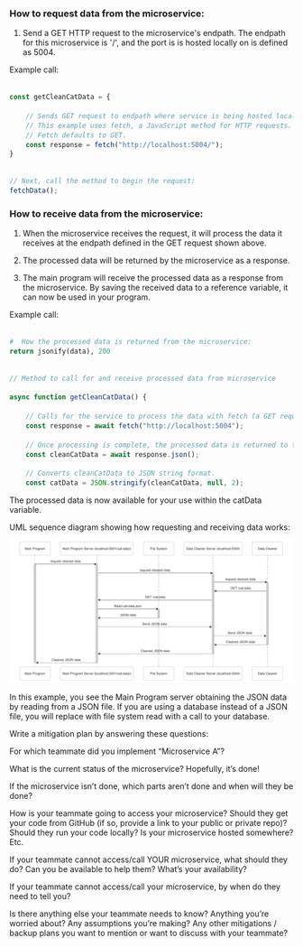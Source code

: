 ### How to request data from the microservice:

1. Send a GET HTTP request to the microservice's endpath. The endpath for this microservice is '/', and the port is is hosted locally on is defined as 5004.

Example call:

```JavaScript

const getCleanCatData = {

    // Sends GET request to endpath where service is being hosted locally.
    // This example uses fetch, a JavaScript method for HTTP requests.
    // Fetch defaults to GET.
    const response = fetch("http://localhost:5004/");
}
```

```JavaScript

// Next, call the method to begin the request:
fetchData();
```

### How to receive data from the microservice:

1. When the microservice receives the request, it will process the data it receives at the endpath defined in the GET request shown above.

2. The processed data will be returned by the microservice as a response.

3. The main program will receive the processed data as a response from the microservice. By saving the received data to a reference variable, it can now be used in your program.

Example call:

```Python

#  How the processed data is returned from the microservice:
return jsonify(data), 200

```

```JavaScript

// Method to call for and receive processed data from microservice

async function getCleanCatData() {

    // Calls for the service to process the data with fetch (a GET request).
    const response = await fetch("http://localhost:5004");

    // Once processing is complete, the processed data is returned to the main program as a response (of JSON objects).
    const cleanCatData = await response.json();

    // Converts cleanCatData to JSON string format.
    const catData = JSON.stringify(cleanCatData, null, 2);

```

The processed data is now available for your use within the catData variable.

UML sequence diagram showing how requesting and receiving data works:

![UML](CS361-A8-2024-10-30-163952.png)

In this example, you see the Main Program server obtaining the JSON data by reading from a JSON file. If you are using a database instead of a JSON file, you will replace with file system read with a call to your database.

Write a mitigation plan by answering these questions:

For which teammate did you implement “Microservice A”?

What is the current status of the microservice? Hopefully, it’s done!

If the microservice isn’t done, which parts aren’t done and when will they be done?

How is your teammate going to access your microservice? Should they get your code from GitHub (if so, provide a link to your public or private repo)? Should they run your code locally? Is your microservice hosted somewhere? Etc.

If your teammate cannot access/call YOUR microservice, what should they do? Can you be available to help them? What’s your availability?

If your teammate cannot access/call your microservice, by when do they need to tell you?

Is there anything else your teammate needs to know? Anything you’re worried about? Any assumptions you’re making? Any other mitigations / backup plans you want to mention or want to discuss with your teammate?
